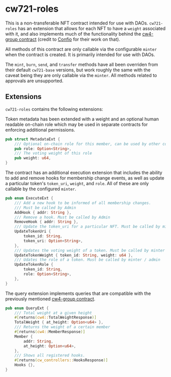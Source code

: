 # cw721-roles

This is a non-transferable NFT contract intended for use with DAOs. `cw721-roles` has an extension that allows for each NFT to have a `weight` associated with it, and also implements much of the functionality behind the [cw4-group contract](https://github.com/CosmWasm/cw-plus/tree/main/contracts/cw4-group) (credit to [Confio](https://confio.gmbh/) for their work on that).

All methods of this contract are only callable via the configurable `minter` when the contract is created. It is primarily intended for use with DAOs.

The `mint`, `burn`, `send`, and `transfer` methods have all been overriden from their default `cw721-base` versions, but work roughly the same with the caveat being they are only callable via the `minter`. All methods related to approvals are unsupported.

## Extensions

`cw721-roles` contains the following extensions:

Token metadata has been extended with a weight and an optional human readable on-chain role which may be used in separate contracts for enforcing additional permissions.

```rust
pub struct MetadataExt {
    /// Optional on-chain role for this member, can be used by other contracts to enforce permissions
    pub role: Option<String>,
    /// The voting weight of this role
    pub weight: u64,
}
```

The contract has an additional execution extension that includes the ability to add and remove hooks for membership change events, as well as update a particular token's `token_uri`, `weight`, and `role`. All of these are only callable by the configured `minter`.

```rust
pub enum ExecuteExt {
    /// Add a new hook to be informed of all membership changes.
    /// Must be called by Admin
    AddHook { addr: String },
    /// Remove a hook. Must be called by Admin
    RemoveHook { addr: String },
    /// Update the token_uri for a particular NFT. Must be called by minter / admin
    UpdateTokenUri {
        token_id: String,
        token_uri: Option<String>,
    },
    /// Updates the voting weight of a token. Must be called by minter / admin
    UpdateTokenWeight { token_id: String, weight: u64 },
    /// Udates the role of a token. Must be called by minter / admin
    UpdateTokenRole {
        token_id: String,
        role: Option<String>,
    },
}
```

The query extension implements queries that are compatible with the previously mentioned [cw4-group contract](https://github.com/CosmWasm/cw-plus/tree/main/contracts/cw4-group).

```rust
pub enum QueryExt {
    /// Total weight at a given height
    #[returns(cw4::TotalWeightResponse)]
    TotalWeight { at_height: Option<u64> },
    /// Returns the weight of a certain member
    #[returns(cw4::MemberResponse)]
    Member {
        addr: String,
        at_height: Option<u64>,
    },
    /// Shows all registered hooks.
    #[returns(cw_controllers::HooksResponse)]
    Hooks {},
}
```
